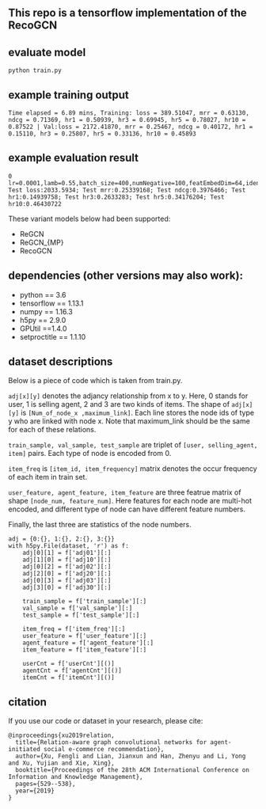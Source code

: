 ## This repo is a tensorflow implementation of the RecoGCN


## evaluate model
```
python train.py 
```

## example training output
```
Time elapsed = 6.89 mins, Training: loss = 389.51047, mrr = 0.63130, ndcg = 0.71369, hr1 = 0.50939, hr3 = 0.69945, hr5 = 0.78027, hr10 = 0.87522 | Val:loss = 2172.41870, mrr = 0.25467, ndcg = 0.40172, hr1 = 0.15110, hr3 = 0.25807, hr5 = 0.33136, hr10 = 0.45893
```

## example evaluation result
```
0	lr=0.0001,lamb=0.55,batch_size=400,numNegative=100,featEmbedDim=64,idenEmbedDim=64,outputDim=128,pathNum=7	Test loss:2033.5934; Test mrr:0.25339168; Test ndcg:0.3976466; Test hr1:0.14939758; Test hr3:0.2633283; Test hr5:0.34176204; Test hr10:0.46430722
```

These variant models below had been supported: 

- ReGCN
- ReGCN_{MP}
- RecoGCN

## dependencies (other versions may also work):
- python == 3.6
- tensorflow == 1.13.1
- numpy == 1.16.3
- h5py == 2.9.0
- GPUtil ==1.4.0
- setproctitle == 1.1.10

## dataset descriptions

Below is a piece of code which is taken from train.py. 

```adj[x][y]``` denotes the adjancy relationship from x to y. Here, 0 stands for user, 1 is selling agent, 2 and 3 are two kinds of items. The shape of ```adj[x][y]``` is ```[Num_of_node_x ,maximum_link]```. Each line stores the node ids of type y who are linked with node x. Note that maximum_link should be the same for each of these relations. 

```train_sample, val_sample, test_sample``` are triplet of ```[user, selling_agent, item]``` pairs. Each type of node is encoded from 0. 

```item_freq``` is ```[item_id, item_frequency]``` matrix denotes the occur frequency of each item in train set.

```user_feature, agent_feature, item_feature``` are three featrue matrix of shape ```[node_num, feature_num]```. Here features for each node are multi-hot encoded, and different type of node can have different feature numbers. 

Finally, the last three are statistics of the node numbers.

```
adj = {0:{}, 1:{}, 2:{}, 3:{}}
with h5py.File(dataset, 'r') as f:
	adj[0][1] = f['adj01'][:]
	adj[1][0] = f['adj10'][:]
	adj[0][2] = f['adj02'][:]
	adj[2][0] = f['adj20'][:]
	adj[0][3] = f['adj03'][:]
	adj[3][0] = f['adj30'][:]

	train_sample = f['train_sample'][:]
	val_sample = f['val_sample'][:]
	test_sample = f['test_sample'][:]
		
	item_freq = f['item_freq'][:]
	user_feature = f['user_feature'][:]
	agent_feature = f['agent_feature'][:]
	item_feature = f['item_feature'][:]

	userCnt = f['userCnt'][()]
	agentCnt = f['agentCnt'][()]
	itemCnt = f['itemCnt'][()]
```

## citation
If you use our code or dataset in your research, please cite:
```
@inproceedings{xu2019relation,
  title={Relation-aware graph convolutional networks for agent-initiated social e-commerce recommendation},
  author={Xu, Fengli and Lian, Jianxun and Han, Zhenyu and Li, Yong and Xu, Yujian and Xie, Xing},
  booktitle={Proceedings of the 28th ACM International Conference on Information and Knowledge Management},
  pages={529--538},
  year={2019}
}
```
